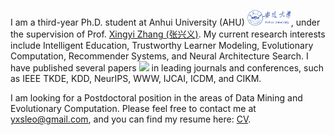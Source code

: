 

I am a third-year Ph.D. student at Anhui University (AHU) <img src='./images/anhui.png' style='width: 5em;'>, under the supervision of Prof. [Xingyi Zhang (张兴义)](https://scholar.google.com/citations?user=7lmPe2kAAAAJ&hl=zh-CN). My current research interests include Intelligent Education, Trustworthy Learner Modeling, Evolutionary Computation, Recommender Systems, and Neural Architecture Search. I have published several papers <a href='https://scholar.google.com/citations?user=8Wm_rZYAAAAJ'><img src="https://img.shields.io/endpoint?logo=Google%20Scholar&url=https%3A%2F%2Fcdn.jsdelivr.net%2Fgh%2FLabyrinthineLeo%2FLabyrinthineLeo.github.io@google-scholar-stats%2Fgs_data_shieldsio.json&labelColor=f6f6f6&color=9cf&style=flat&label=citations"></a> in leading journals and conferences, such as IEEE TKDE, KDD, NeurIPS, WWW, IJCAI, ICDM, and CIKM.

I am looking for a Postdoctoral position in the areas of Data Mining and Evolutionary Computation. Please feel free to contact me at [yxsleo@gmail.com](mailto:yxsleo@gmail.com), and you can find my resume here: [CV](cv/PhD_CV_XiaoshanYu_v3.pdf).


